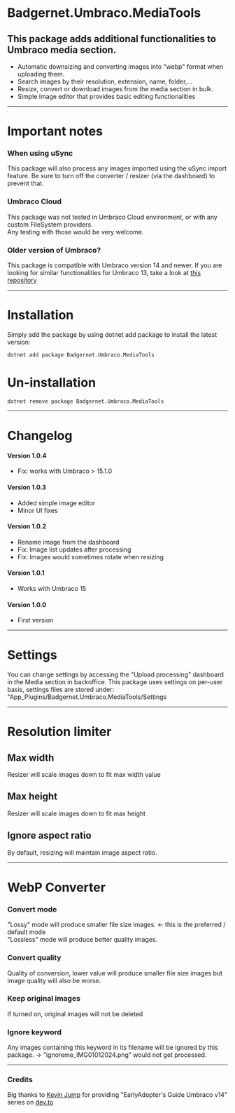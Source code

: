 
# Badgernet.Umbraco.MediaTools

## This package adds additional functionalities to Umbraco media section.

- Automatic downsizing and converting images into "webp" format when uploading them.
- Search images by their resolution, extension, name, folder,...
- Resize, convert or download images from the media section in bulk.
- Simple image editor that provides basic editing functionalities  

---

# Important notes

### When using uSync
This package will also process any images imported using the uSync import feature. Be sure to turn off the converter / resizer (via the dashboard) to prevent that. 

### Umbraco Cloud
This package was not tested in Umbraco Cloud environment, or with any custom FileSystem providers. <br>
Any testing with those would be very welcome.

### Older version of Umbraco?
This package is compatible with Umbraco version 14 and newer.
If you are looking for similar functionalities for Umbraco 13, take a look at [this repository](https://github.com/Fric-88/Badgernet.Umbraco.WebPicAuto)  

---

# Installation
Simply add the package by using dotnet add package to install the latest version:
```
dotnet add package Badgernet.Umbraco.MediaTools
```



# Un-installation
```
dotnet remove package Badgernet.Umbraco.MediaTools
```


---

# Changelog
#### Version 1.0.4
- Fix: works with Umbraco > 15.1.0 

#### Version 1.0.3 
- Added simple image editor
- Minor UI fixes 

#### Version 1.0.2
- Rename image from the dashboard
- Fix: Image list updates after processing
- Fix: Images would sometimes rotate when resizing

#### Version 1.0.1
- Works with Umbraco 15

#### Version 1.0.0
- First version


---

# Settings
You can change settings by accessing the "Upload processing" dashboard in the Media section in backoffice. 
This package uses settings on per-user basis, settings files are stored under: "App_Plugins/Badgernet.Umbraco.MediaTools/Settings

---

# Resolution limiter

## Max width
Resizer will scale images down to fit max width value

## Max height
Resizer will scale images down to fit max height

## Ignore aspect ratio
By default, resizing will maintain image aspect ratio.

---

# WebP Converter

### Convert mode
"Lossy" mode will produce smaller file size images. <- this is the preferred / default mode  \
"Lossless" mode will produce better quality images.

### Convert quality
Quality of conversion, lower value will produce smaller file size images but image quality will also be worse.

### Keep original images
If turned on, original images will not be deleted

### Ignore keyword
Any images containing this keyword in its filename will be ignored by this package. -> "ignoreme_IMG01012024.png" would not get processed.

---

### Credits
Big thanks to [Kevin Jump](https://github.com/kevinjump) for providing "EarlyAdopter's Guide Umbraco v14" series on [dev.to](https://dev.to/kevinjump/series) 


